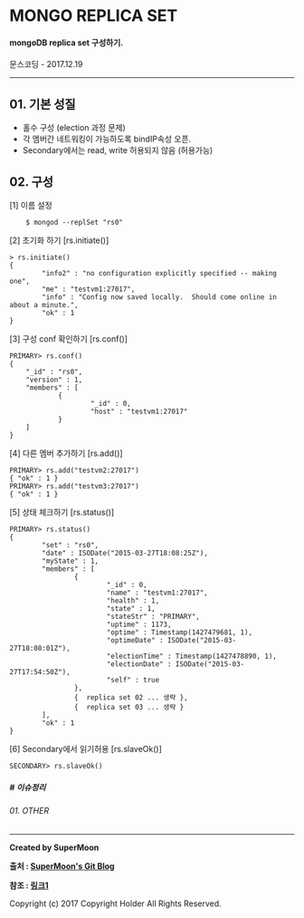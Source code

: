 # MONGO REPLICA SET

#### mongoDB replica set 구성하기.

<div class="pull-right"> 문스코딩 - 2017.12.19 </div>

---

## 01. 기본 성질

- 홀수 구성 (election 과정 문제)
- 각 멤버간 네트워킹이 가능하도록 bindIP속성 오픈.
- Secondary에서는 read, write 허용되지 않음 (허용가능)

## 02. 구성

[1] 이름 설정

```
    $ mongod --replSet "rs0"
```

[2] 초기화 하기 [rs.initiate()]

```
> rs.initiate()
{
        "info2" : "no configuration explicitly specified -- making one",
        "me" : "testvm1:27017",
        "info" : "Config now saved locally.  Should come online in about a minute.",
        "ok" : 1
}
```

[3] 구성 conf 확인하기 [rs.conf()]

```
PRIMARY> rs.conf()
{
    "_id" : "rs0",
    "version" : 1,
    "members" : [
            {
                    "_id" : 0,
                    "host" : "testvm1:27017"
            }
    ]
}

```

[4] 다른 멤버 추가하기 [rs.add()]

```
PRIMARY> rs.add("testvm2:27017")
{ "ok" : 1 }
PRIMARY> rs.add("testvm3:27017")
{ "ok" : 1 }
```

[5] 상태 체크하기 [rs.status()]

```
PRIMARY> rs.status()
{
        "set" : "rs0",
        "date" : ISODate("2015-03-27T18:08:25Z"),
        "myState" : 1,
        "members" : [
                {
                        "_id" : 0,
                        "name" : "testvm1:27017",
                        "health" : 1,
                        "state" : 1,
                        "stateStr" : "PRIMARY",
                        "uptime" : 1173,
                        "optime" : Timestamp(1427479681, 1),
                        "optimeDate" : ISODate("2015-03-27T18:08:01Z"),
                        "electionTime" : Timestamp(1427478890, 1),
                        "electionDate" : ISODate("2015-03-27T17:54:50Z"),
                        "self" : true
                },
                {  replica set 02 ... 생략 },
                {  replica set 03 ... 생략 }
        ],
        "ok" : 1
}
```

[6] Secondary에서 읽기허용 [rs.slaveOk()]

```
SECONDARY> rs.slaveOk()
```


##### # 이슈정리

###### 01. OTHER



---

**Created by SuperMoon**

**출처 : [SuperMoon's Git Blog](https://github.com/jm921106)**

**참조 : [링크1](http://minsql.com/others/mongodb-replica-set-%EA%B5%AC%EC%84%B1%ED%95%98%EA%B8%B0/)**

Copyright (c) 2017 Copyright Holder All Rights Reserved.
